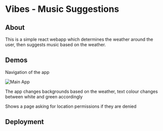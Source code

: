 # Vibes - Music Suggestions

## About
This is a simple react webapp which determines the weather around the user, then suggests music based on the weather. 

## Demos
Navigation of the app

![Main App](demo/MainDemo.gif)

The app changes backgrounds based on the weather, text colour changes between white and green accordingly

Shows a page asking for location permissions if they are denied




## Deployment

